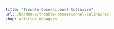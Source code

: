 ```yaml
---
title: "Trouble Obsessionnel Culinaire"
url: /bordeaux/trouble-obsessionnel-culinaire/
shop: articles ménagers
---
```

